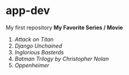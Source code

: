 # app-dev
My first repository
**My Favorite Series / Movie**
1. *Attack on Titan*
2. *Django Unchained*
3. *Inglorious Basterds*
4. *Batman Trilogy by Christopher Nolan*
5. *Oppenheimer*
